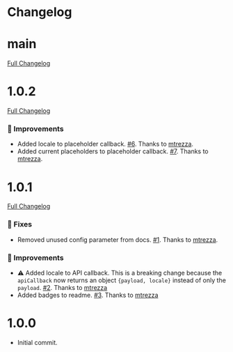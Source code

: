 # Changelog

# main
[Full Changelog](https://github.com/mtrezza/parse-server-api-mail-adapter/compare/1.0.2...master)

# 1.0.2
[Full Changelog](https://github.com/mtrezza/parse-server-api-mail-adapter/compare/1.0.1...1.0.2)

### 🧬 Improvements
- Added locale to placeholder callback. [#6](https://github.com/mtrezza/parse-server-api-mail-adapter/pull/6). Thanks to [mtrezza](https://github.com/mtrezza).
- Added current placeholders to placeholder callback. [#7](https://github.com/mtrezza/parse-server-api-mail-adapter/pull/7). Thanks to [mtrezza](https://github.com/mtrezza).

# 1.0.1
[Full Changelog](https://github.com/mtrezza/parse-server-api-mail-adapter/compare/1.0.0...1.0.1)

### 🐛 Fixes
- Removed unused config parameter from docs. [#1](https://github.com/mtrezza/parse-server-api-mail-adapter/pull/1). Thanks to [mtrezza](https://github.com/mtrezza).

### 🧬 Improvements
- ⚠️ Added locale to API callback. This is a breaking change because the `apiCallback` now returns an object `{payload, locale}` instead of only the `payload`. [#2](https://github.com/mtrezza/parse-server-api-mail-adapter/pull/2). Thanks to [mtrezza](https://github.com/mtrezza)
- Added badges to readme. [#3](https://github.com/mtrezza/parse-server-api-mail-adapter/pull/3). Thanks to [mtrezza](https://github.com/mtrezza)

# 1.0.0
- Initial commit.